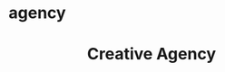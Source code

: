 # agency
<h1 align="center"> Creative Agency </h1>

<div align="center">
<img src="./images/Frame1.jpg" width="0px">
</div>